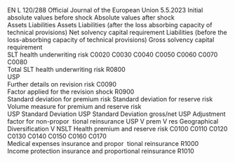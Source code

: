 EN  L 120/288 Official Journal of the European Union 5.5.2023
 Initial absolute values before 
shock  Absolute values after shock  
Assets  Liabilities  Assets  Liabilities (after the 
loss absorbing 
capacity of technical 
provisions)  Net solvency capital 
requirement  Liabilities 
(before the 
loss-absorbing 
capacity of 
technical 
provisions)  Gross solvency 
capital 
requirement  
SLT health underwriting risk  C0020  C0030  C0040  C0050  C0060  C0070  C0080  
Total SLT health underwriting risk  R0800  
USP  
Further details on revision risk  C0090  
Factor applied for the revision shock  R0900  
Standard deviation for premium risk  Standard 
deviation for 
reserve risk  Volume measure for premium and reserve risk  
USP 
Standard 
Deviation  USP 
Standard 
Deviation 
gross/net  USP 
Adjustment 
factor for 
non-propor ­
tional 
reinsurance  USP  V  prem  V  res  Geographical 
Diversification  V 
NSLT Health premium and reserve 
risk  C0100  C0110  C0120  C0130  C0140  C0150  C0160  C0170  
Medical expenses insurance and propor ­
tional reinsurance  R1000  
Income protection insurance and 
proportional reinsurance  R1010